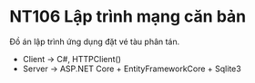 # NT106 Lập trình mạng căn bản
Đồ án lập trình ứng dụng đặt vé tàu phân tán.
- Client -> C#, HTTPClient()
- Server -> ASP.NET Core + EntityFrameworkCore + Sqlite3
